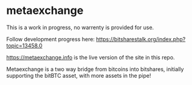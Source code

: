 metaexchange
============

This is a work in progress, no warrenty is provided for use.

Follow development progress here: https://bitsharestalk.org/index.php?topic=13458.0

https://metaexchange.info is the live version of the site in this repo.

Metaexchange is a two way bridge from bitcoins into bitshares, initially supporting the bitBTC asset, with more assets in the pipe!
